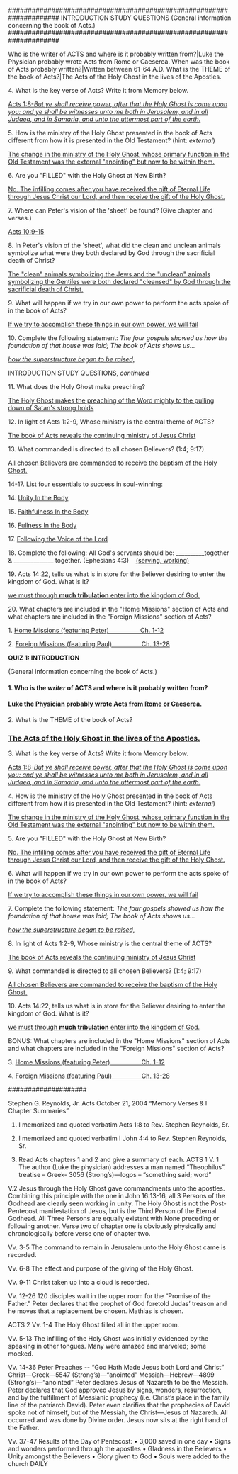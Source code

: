 ##################################################################### 
INTRODUCTION STUDY QUESTIONS
(General information concerning the book of Acts.)
##################################################################### 

Who is the writer of ACTS and where is it probably written from?|Luke the Physician probably wrote Acts from Rome or Caeserea.
When was the book of Acts probably written?|Written between 61-64 A.D.
What is the THEME of the book of Acts?|The Acts of the Holy Ghost in the lives of the Apostles.
 

<p>4. What is the key verse of Acts? Write it from Memory below. </p> 
<p><u>Acts 1:8-<i>But ye shall receive power, after that the Holy Ghost is come upon you: and ye shall be witnesses unto me both in Jerusalem, and in all Judaea, and in Samaria, and unto the uttermost part of the earth.</i> </u></p> 



<p>5. How is the ministry of the Holy Ghost presented in the book of Acts different from how it is presented in the Old Testament? (hint: <i>external</i>) </p> 
<p><u>The change in the ministry of the Holy Ghost, whose primary function in the Old Testament was the external "anointing" but now to be within them. </u></p> 

<p>6. Are you "FILLED" with the Holy Ghost at New Birth? </p> 
<p><u>No. The infilling comes after you have received the gift of Eternal Life through Jesus Christ our Lord, and then receive the gift of the Holy Ghost. </u></p> 

<p>7. Where can Peter's vision of the 'sheet' be found? (Give chapter and verses.) </p> 
<p><u>Acts 10:9-15 </u></p> 
<p><u></u></p> 
<p>8. In Peter's vision of the 'sheet', what did the clean and unclean animals symbolize what were they both declared by God through the sacrificial death of Christ? </p> 
<p><u>The "clean" animals symbolizing the Jews and the "unclean" animals symbolizing the Gentiles were both declared "cleansed" by God through the sacrificial death of Christ. </u></p> 

<p>9. What will happen if we try in our own power to perform the acts spoke of in the book of Acts? </p> 
<p><u>If we try to accomplish these things in our own power, we will fail </u></p> 

<p>10. Complete the following statement: <i>The four gospels showed us how the foundation of that house was laid; The book of Acts shows us&hellip;</i> </p> 
<p><i><u>how the superstructure began to be raised, </u></i></p> 
 
 
<p>INTRODUCTION STUDY QUESTIONS, <i>continued</i> </p> 

<p>11. What does the Holy Ghost make preaching? </p> 
<p><u>The Holy Ghost makes the preaching of the Word mighty to the pulling down of Satan's strong holds </u></p> 
<p>12. In light of Acts 1:2-9, Whose ministry is the central theme of ACTS? </p> 
<p><u>The book of Acts reveals the continuing ministry of Jesus Christ </u></p> 

<p>13. What commanded is directed to all chosen Believers? (1:4; 9:17) </p> 
<p><u>All chosen Believers are commanded to receive the baptism of the Holy Ghost. </u></p> 

<p>14-17. List four essentials to success in soul-winning: </p> 

<p>14. <u>Unity In the Body </u></p> 
<p>15. <u>Faithfulness In the Body </u></p> 
<p>16. <u>Fullness In the Body </u></p> 
<p>17. <u>Following the Voice of the Lord </u></p> 
 
<p>18. Complete the following: All God's servants should be: ­­­­­­__________together & ______________ together. (Ephesians 4:3)    <u>(serving, working)</u> </p> 

<p>19. Acts 14:22, tells us what is in store for the Believer desiring to enter the kingdom of God. What is it? </p> 
<p><u>we must through <b>much tribulation</b> enter into the kingdom of God. </u></p> 
<p><u></u></p> 
<p>20. What chapters are included in the "Home Missions" section of Acts and what chapters are included in the "Foreign Missions" section of Acts? </p> 
<p>1. <u>Home Missions (featuring Peter)                  Ch. 1-12 </u></p> 
<p>2. <u>Foreign Missions (featuring Paul)                 Ch. 13-28 </u></p> 


 
<p><b>QUIZ 1: INTRODUCTION</b></p> 
<p>(General information concerning the book of Acts.) </p> 
<h4> </h4> 
<h4 > 1. Who is the <i>writer</i> of ACTS and where is it probably written from? </h4> 
<h4><u>Luke the Physician probably wrote Acts from Rome or Caeserea. </u></h4> 
<p>2. What is the THEME of the book of Acts? </p> 
<h3><u>The Acts of the Holy Ghost in the lives of the Apostles. </u></h3> 
 

<p>3. What is the key verse of Acts? Write it from Memory below. </p> 
<p><u>Acts 1:8-<i>But ye shall receive power, after that the Holy Ghost is come upon you: and ye shall be witnesses unto me both in Jerusalem, and in all Judaea, and in Samaria, and unto the uttermost part of the earth.</i> </u></p> 
 
<p>4. How is the ministry of the Holy Ghost presented in the book of Acts different from how it is presented in the Old Testament? (hint: <i>external</i>) </p> 
<p><u>The change in the ministry of the Holy Ghost, whose primary function in the Old Testament was the external "anointing" but now to be within them. </u></p> 

<p>5. Are you "FILLED" with the Holy Ghost at New Birth? </p> 
<p><u>No. The infilling comes after you have received the gift of Eternal Life through Jesus Christ our Lord, and then receive the gift of the Holy Ghost. </u></p> 
<p>6. What will happen if we try in our own power to perform the acts spoke of in the book of Acts? </p> 
<p><u>If we try to accomplish these things in our own power, we will fail </u></p> 

<p>7. Complete the following statement: <i>The four gospels showed us how the foundation of that house was laid; The book of Acts shows us&hellip;</i> </p> 
<p><i><u>how the superstructure began to be raised, </u></i></p> 
 
<p>8. In light of Acts 1:2-9, Whose ministry is the central theme of ACTS? </p> 
<p><u>The book of Acts reveals the continuing ministry of Jesus Christ </u></p> 

<p>9. What commanded is directed to all chosen Believers? (1:4; 9:17) </p> 
<p><u>All chosen Believers are commanded to receive the baptism of the Holy Ghost. </u></p> 

<p>10. Acts 14:22, tells us what is in store for the Believer desiring to enter the kingdom of God. What is it? </p> 
<p><u>we must through <b>much tribulation</b> enter into the kingdom of God. </u></p> 
<p><u></u></p> 
<p>BONUS: What chapters are included in the "Home Missions" section of Acts and what chapters are included in the "Foreign Missions" section of Acts? </p> 
<p>3. <u>Home Missions (featuring Peter)                  Ch. 1-12 </u></p> 
<p>4. <u>Foreign Missions (featuring Paul)                 Ch. 13-28 </u></p> 

####################

Stephen G. Reynolds, Jr.
Acts
October 21, 2004
“Memory Verses &    l 
Chapter Summaries”

1.	I memorized and quoted verbatim Acts 1:8 to Rev. Stephen Reynolds, Sr.

2.	I memorized and quoted verbatim I John 4:4 to Rev. Stephen Reynolds, Sr.

3.	Read Acts chapters 1 and 2 and give a summary of each.
ACTS 1
V. 1 The author (Luke the physician) addresses a man named “Theophilus”.
	treatise – Greek- 3056 (Strong’s)—logos – “something said; word”

V.2 Jesus through the Holy Ghost gave commandments unto the apostles. Combining this principle with the one in John 16:13-16, all 3 Persons of the Godhead are clearly seen working in unity. The Holy Ghost is not the Post-Pentecost manifestation of Jesus, but is the Third Person of the Eternal Godhead. All Three Persons are equally existent with None preceding or following another. Verse two of chapter one is obviously physically and chronologically before verse one of chapter two.

Vv. 3-5 The command to remain in Jerusalem unto the Holy Ghost came is recorded.

Vv. 6-8 The effect and purpose of the giving of the Holy Ghost.

Vv. 9-11 Christ taken up into a cloud is recorded.
 
Vv. 12-26 120 disciples wait in the upper room for the “Promise of the Father.” Peter declares that the prophet of God foretold Judas’ treason and he moves that a replacement be chosen. Mathias is chosen.

ACTS 2
Vv. 1-4 The Holy Ghost filled all in the upper room.

Vv. 5-13 The infilling of the Holy Ghost was initially evidenced by the speaking in other tongues. Many were amazed and marveled; some mocked.

Vv. 14-36 Peter Preaches	-- “God Hath Made Jesus both Lord and Christ” Christ—Greek—5547 (Strong’s)—“anointed”
	Messiah—Hebrew—4899 (Strong’s)—“anointed”
	Peter declares Jesus of Nazareth to be the Messiah. Peter declares that God approved Jesus by signs, wonders, resurrection, and by the fulfillment of Messianic prophecy (i.e. Christ’s place in the family line of the patriarch David). Peter even clarifies that the prophecies of David spoke not of himself, but of the Messiah, the Christ—Jesus of Nazareth. All occurred and was done by Divine order. Jesus now sits at the right hand of the Father.

Vv. 37-47 Results of the Day of Pentecost:
•	3,000 saved in one day
•	Signs and wonders performed through the apostles
•	Gladness in the Believers
•	Unity amongst the Believers
•	Glory given to God
•	Souls were added to the church DAILY
